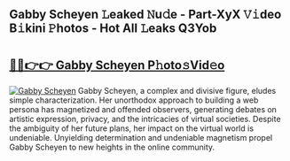 ## Gabby Scheyen 𝙻eaked 𝙽u𝚍e - Part-XyX 𝚅𝚒deo B𝚒kini 𝙿hotos - Hot All 𝙻eaks Q3Yob

# <h2><a href="http://ld3wlp.urlbe.top/?page=Gabby+Scheyen">🔗🔗👉👉 Gabby Scheyen P𝚑oto𝚜Vid𝚎o</a></h2>

[![Gabby Scheyen](https://i.imgur.com/eBuTRDB.gif)](http://ld3wlp.urlbe.top/?page=Gabby+Scheyen)
Gabby Scheyen, a complex and divisive figure, eludes simple characterization. Her unorthodox approach to building a web persona has magnetized and offended observers, generating debates on artistic expression, privacy, and the intricacies of virtual societies. Despite the ambiguity of her future plans, her impact on the virtual world is undeniable. Unyielding determination and undeniable magnetism propel Gabby Scheyen to new heights in the online community.
